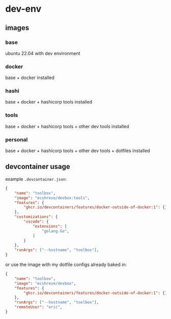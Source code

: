 # dev-env

## images

### base

ubuntu 22.04 with dev environment

### docker

base + docker installed

### hashi

base + docker + hashicorp tools installed

### tools

base + docker + hashicorp tools + other dev tools installed

### personal

base + docker + hashicorp tools + other dev tools + dotfiles installed


## devcontainer usage

example `.devcontainer.json`:
```json
{
	"name": "toolbox",
	"image": "ecshreve/devbox:tools",
	"features": {
		"ghcr.io/devcontainers/features/docker-outside-of-docker:1": {}
	},
	"customizations": {
		"vscode": {
			"extensions": [
				"golang.Go",
			]
		}
	},
	"runArgs": ["--hostname", "toolbox"],
}
```

or use the image with my dotfile configs already baked in:
```json
{
	"name": "toolbox",
	"image": "ecshreve/devbox",
	"features": {
		"ghcr.io/devcontainers/features/docker-outside-of-docker:1": {}
	},
	"runArgs": ["--hostname", "toolbox"],
	"remoteUser": "eric",
}
```